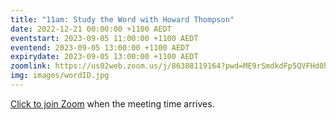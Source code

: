 ```yaml
---
title: "11am: Study the Word with Howard Thompson"
date: 2022-12-21 00:00:00 +1100 AEDT
eventstart: 2023-09-05 11:00:00 +1100 AEDT
eventend: 2023-09-05 13:00:00 +1100 AEDT
expirydate: 2023-09-05 13:00:00 +1100 AEDT
zoomlink: https://us02web.zoom.us/j/86388119164?pwd=ME9rSmdkdFp5QVFHd0hIbDZmNXhRQT09
img: images/wordID.jpg
---
```


[Click to join Zoom](https://us02web.zoom.us/j/86388119164?pwd=ME9rSmdkdFp5QVFHd0hIbDZmNXhRQT09) when the meeting time arrives.